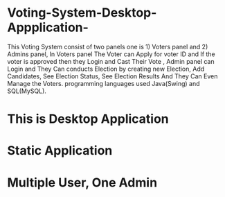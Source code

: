 # Voting-System-Desktop-Appplication-
This Voting System consist of two panels one is 1) Voters panel and 2) Admins panel, In Voters panel The Voter can Apply for voter ID and If the voter is approved then they Login and Cast Their Vote , Admin panel can Login and They Can conducts Election by creating new Election, Add Candidates, See Election Status, See Election Results And They Can Even Manage the Voters. programming languages used Java(Swing) and SQL(MySQL).
# This is Desktop Application
# Static Application
# Multiple User, One Admin
